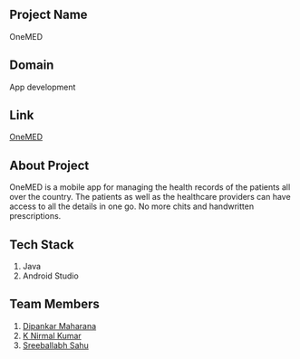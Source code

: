 ## Project Name

OneMED

## Domain

App development

## Link

[OneMED](https://github.com/thedipankar/OneMED)

## About Project

OneMED is a mobile app for managing the health records of the patients all over the country. The patients as well as the healthcare providers can have access to all the details
in one go. No more chits and handwritten prescriptions. 

## Tech Stack

1. Java
2. Android Studio

## Team Members

 1. [Dipankar Maharana](https://github.com/thedipankar)
 2. [K Nirmal Kumar](https://github.com/nirmal700)
 3. [Sreeballabh Sahu](https://github.com/sreeballabh123)
 
